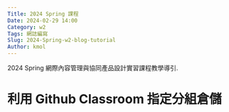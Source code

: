 ```yaml
---
Title: 2024 Spring 課程
Date: 2024-02-29 14:00
Category: w2
Tags: 網誌編寫
Slug: 2024-Spring-w2-blog-tutorial
Author: kmol
---
```


2024 Spring 網際內容管理與協同產品設計實習課程教學導引.

<!-- PELICAN_END_SUMMARY -->
# 利用 Github Classroom 指定分組倉儲